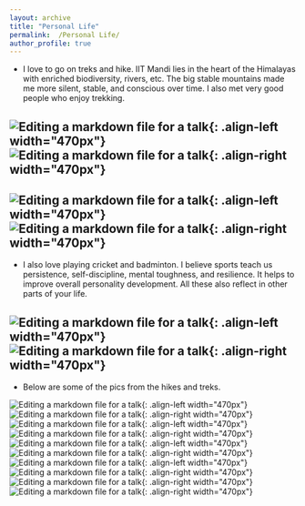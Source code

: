```yaml
---
layout: archive
title: "Personal Life"
permalink:  /Personal Life/
author_profile: true
---
```


* I love to go on treks and hike. IIT Mandi lies in the heart of the Himalayas with enriched biodiversity, rivers, etc. The big stable mountains made me more silent, stable, and conscious over time. I also met very good people who enjoy trekking.

![Editing a markdown file for a talk](/images/DSC_0231.png){: .align-left width="470px"} 
![Editing a markdown file for a talk](/images/DSC_0235.png){: .align-right width="470px"}
---

![Editing a markdown file for a talk](/images/1.png){: .align-left width="470px"} 
![Editing a markdown file for a talk](/images/2.png){: .align-right width="470px"}
---

* I also love playing cricket and badminton. I believe sports teach us persistence, self-discipline, mental toughness, and resilience. It helps to improve overall personality development. All these also reflect in other parts of your life. 

![Editing a markdown file for a talk](/images/13.png){: .align-left width="470px"} 
![Editing a markdown file for a talk](/images/14.png){: .align-right width="470px"}
---

* Below are some of the pics from the hikes and treks.

![Editing a markdown file for a talk](/images/3.png){: .align-left width="470px"} 
![Editing a markdown file for a talk](/images/4.png){: .align-right width="470px"}
![Editing a markdown file for a talk](/images/5.png){: .align-left width="470px"} 
![Editing a markdown file for a talk](/images/6.png){: .align-right width="470px"}
![Editing a markdown file for a talk](/images/9.png){: .align-left width="470px"} 
![Editing a markdown file for a talk](/images/10.png){: .align-right width="470px"}
![Editing a markdown file for a talk](/images/7.png){: .align-left width="470px"} 
![Editing a markdown file for a talk](/images/8.png){: .align-right width="470px"}
![Editing a markdown file for a talk](/images/15.png){: .align-right width="470px"}
![Editing a markdown file for a talk](/images/12.png){: .align-right width="470px"}





   


